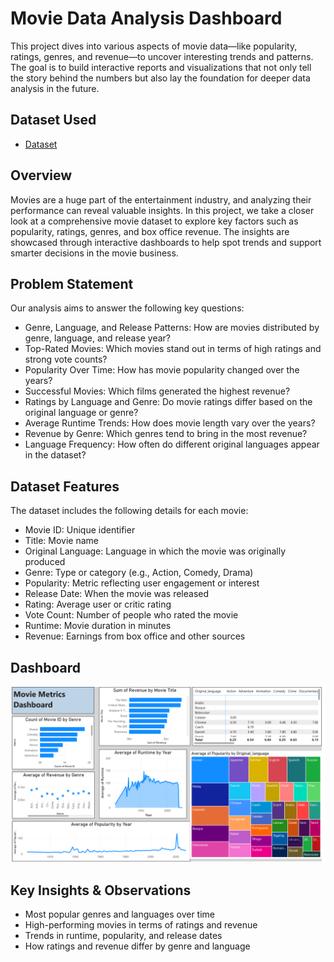 # Movie Data Analysis Dashboard
This project dives into various aspects of movie data—like popularity, ratings, genres, and revenue—to uncover interesting trends and patterns. The goal is to build interactive reports and visualizations that not only tell the story behind the numbers but also lay the foundation for deeper data analysis in the future.
## Dataset Used
- <a href="https://github.com/CoX2682/Movie-Data-Analysis-Dashboard/blob/main/Data.xlsx">Dataset</a>
## Overview
Movies are a huge part of the entertainment industry, and analyzing their performance can reveal valuable insights. In this project, we take a closer look at a comprehensive movie dataset to explore key factors such as popularity, ratings, genres, and box office revenue. The insights are showcased through interactive dashboards to help spot trends and support smarter decisions in the movie business.
## Problem Statement
Our analysis aims to answer the following key questions:
-	Genre, Language, and Release Patterns: How are movies distributed by genre, language, and release year?
-	Top-Rated Movies: Which movies stand out in terms of high ratings and strong vote counts?
-	Popularity Over Time: How has movie popularity changed over the years?
-	Successful Movies: Which films generated the highest revenue?
-	Ratings by Language and Genre: Do movie ratings differ based on the original language or genre?
-	Average Runtime Trends: How does movie length vary over the years?
-	Revenue by Genre: Which genres tend to bring in the most revenue?
-	Language Frequency: How often do different original languages appear in the dataset?
## Dataset Features
The dataset includes the following details for each movie:
-	Movie ID: Unique identifier
-	Title: Movie name
-	Original Language: Language in which the movie was originally produced
-	Genre: Type or category (e.g., Action, Comedy, Drama)
-	Popularity: Metric reflecting user engagement or interest
-	Release Date: When the movie was released
-	Rating: Average user or critic rating
-	Vote Count: Number of people who rated the movie
-	Runtime: Movie duration in minutes
-	Revenue: Earnings from box office and other sources
## Dashboard 
![Screenshot (9)](https://github.com/CoX2682/Movie-Data-Analysis-Dashboard/blob/main/Screenshot%20(9).png)
## Key Insights & Observations
-	Most popular genres and languages over time
-	High-performing movies in terms of ratings and revenue
-	Trends in runtime, popularity, and release dates
-	How ratings and revenue differ by genre and language
